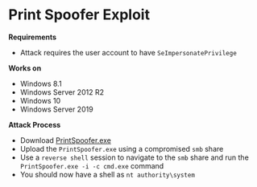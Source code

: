 # Print Spoofer Exploit

**Requirements**
- Attack requires the user account to have `SeImpersonatePrivilege`

**Works on**
- Windows 8.1
- Windows Server 2012 R2
- Windows 10
- Windows Server 2019

**Attack Process**
- Download [PrintSpoofer.exe](https://github.com/dievus/printspoofer)
- Upload the `PrintSpoofer.exe` using a compromised `smb` share
- Use a `reverse shell` session to navigate to the `smb` share and run the `PrintSpoofer.exe -i -c cmd.exe` command
- You should now have a shell as `nt authority\system`


